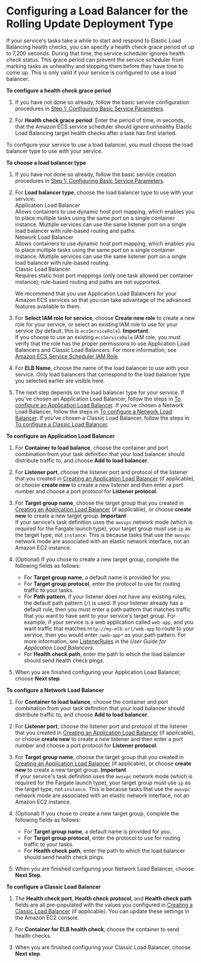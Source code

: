 # Configuring a Load Balancer for the Rolling Update Deployment Type<a name="service-create-loadbalancer-rolling"></a>

If your service's tasks take a while to start and respond to Elastic Load Balancing health checks, you can specify a health check grace period of up to 7,200 seconds\. During that time, the service scheduler ignores health check status\. This grace period can prevent the service scheduler from marking tasks as unhealthy and stopping them before they have time to come up\. This is only valid if your service is configured to use a load balancer\.<a name="service-health-check-grace-period"></a>

**To configure a health check grace period**

1. If you have not done so already, follow the basic service configuration procedures in [Step 1: Configuring Basic Service Parameters](basic-service-params.md)\.

1. For **Health check grace period**: Enter the period of time, in seconds, that the Amazon ECS service scheduler should ignore unhealthy Elastic Load Balancing target health checks after a task has first started\.

To configure your service to use a load balancer, you must choose the load balancer type to use with your service\.

**To choose a load balancer type**

1. If you have not done so already, follow the basic service creation procedures in [Step 1: Configuring Basic Service Parameters](basic-service-params.md)\.

1. For **Load balancer type**, choose the load balancer type to use with your service:  
Application Load Balancer  
Allows containers to use dynamic host port mapping, which enables you to place multiple tasks using the same port on a single container instance\. Multiple services can use the same listener port on a single load balancer with rule\-based routing and paths\.  
Network Load Balancer  
Allows containers to use dynamic host port mapping, which enables you to place multiple tasks using the same port on a single container instance\. Multiple services can use the same listener port on a single load balancer with rule\-based routing\.  
Classic Load Balancer  
Requires static host port mappings \(only one task allowed per container instance\); rule\-based routing and paths are not supported\.

   We recommend that you use Application Load Balancers for your Amazon ECS services so that you can take advantage of the advanced features available to them\.

1. For **Select IAM role for service**, choose **Create new role** to create a new role for your service, or select an existing IAM role to use for your service \(by default, this is `ecsServiceRole`\)\.
**Important**  
If you choose to use an existing `ecsServiceRole` IAM role, you must verify that the role has the proper permissions to use Application Load Balancers and Classic Load Balancers\. For more information, see [Amazon ECS Service Scheduler IAM Role](service_IAM_role.md)\.

1. For **ELB Name**, choose the name of the load balancer to use with your service\. Only load balancers that correspond to the load balancer type you selected earlier are visible here\.

1. The next step depends on the load balancer type for your service\. If you've chosen an Application Load Balancer, follow the steps in [To configure an Application Load Balancer](#create-service-configure-alb)\. If you've chosen a Network Load Balancer, follow the steps in [To configure a Network Load Balancer](#create-service-configure-nlb)\. If you've chosen a Classic Load Balancer, follow the steps in [To configure a Classic Load Balancer](#create-service-configure-clb)\.<a name="create-service-configure-alb"></a>

**To configure an Application Load Balancer**

1. For **Container to load balance**, choose the container and port combination from your task definition that your load balancer should distribute traffic to, and choose **Add to load balancer**\.

1. For **Listener port**, choose the listener port and protocol of the listener that you created in [Creating an Application Load Balancer](create-application-load-balancer.md) \(if applicable\), or choose **create new** to create a new listener and then enter a port number and choose a port protocol for **Listener protocol**\.

1. For **Target group name**, choose the target group that you created in [Creating an Application Load Balancer](create-application-load-balancer.md) \(if applicable\), or choose **create new** to create a new target group\.
**Important**  
If your service's task definition uses the `awsvpc` network mode \(which is required for the Fargate launch type\), your target group must use `ip` as the target type, not `instance`\. This is because tasks that use the `awsvpc` network mode are associated with an elastic network interface, not an Amazon EC2 instance\.

1. \(Optional\) If you chose to create a new target group, complete the following fields as follows:
   + For **Target group name**, a default name is provided for you\.
   + For **Target group protocol**, enter the protocol to use for routing traffic to your tasks\.
   + For **Path pattern**, if your listener does not have any existing rules, the default path pattern \(`/`\) is used\. If your listener already has a default rule, then you must enter a path pattern that matches traffic that you want to have sent to your service's target group\. For example, if your service is a web application called `web-app`, and you want traffic that matches `http://my-elb-url/web-app` to route to your service, then you would enter `/web-app*` as your path pattern\. For more information, see [ListenerRules](https://docs.aws.amazon.com/elasticloadbalancing/latest/application/load-balancer-listeners.html#listener-rules) in the *User Guide for Application Load Balancers*\.
   + For **Health check path**, enter the path to which the load balancer should send health check pings\.

1. When you are finished configuring your Application Load Balancer, choose **Next step**\.<a name="create-service-configure-nlb"></a>

**To configure a Network Load Balancer**

1. For **Container to load balance**, choose the container and port combination from your task definition that your load balancer should distribute traffic to, and choose **Add to load balancer**\.

1. For **Listener port**, choose the listener port and protocol of the listener that you created in [Creating an Application Load Balancer](create-application-load-balancer.md) \(if applicable\), or choose **create new** to create a new listener and then enter a port number and choose a port protocol for **Listener protocol**\.

1. For **Target group name**, choose the target group that you created in [Creating an Application Load Balancer](create-application-load-balancer.md) \(if applicable\), or choose **create new** to create a new target group\.
**Important**  
If your service's task definition uses the `awsvpc` network mode \(which is required for the Fargate launch type\), your target group must use `ip` as the target type, not `instance`\. This is because tasks that use the `awsvpc` network mode are associated with an elastic network interface, not an Amazon EC2 instance\.

1. \(Optional\) If you chose to create a new target group, complete the following fields as follows:
   + For **Target group name**, a default name is provided for you\. 
   + For **Target group protocol**, enter the protocol to use for routing traffic to your tasks\.
   + For **Health check path**, enter the path to which the load balancer should send health check pings\.

1. When you are finished configuring your Network Load Balancer, choose **Next Step**\.<a name="create-service-configure-clb"></a>

**To configure a Classic Load Balancer**

1. The **Health check port**, **Health check protocol**, and **Health check path** fields are all pre\-populated with the values you configured in [Creating a Classic Load Balancer](create-standard-load-balancer.md) \(if applicable\)\. You can update these settings in the Amazon EC2 console\.

1. For **Container for ELB health check**, choose the container to send health checks\.

1. When you are finished configuring your Classic Load Balancer, choose **Next step**\.